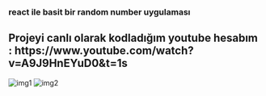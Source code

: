 <h3>react ile basit bir random number uygulaması</h3>
<h2>Projeyi canlı olarak kodladığım youtube hesabım : https://www.youtube.com/watch?v=A9J9HnEYuD0&t=1s</h2>

![img1](https://github.com/emrahbyz/Random-number/assets/146847947/f496619a-df43-4a52-8e97-0d17f85b7eaa)
![img2](https://github.com/emrahbyz/Random-number/assets/146847947/b3ceb41b-b8f3-45f2-bfd0-32c4cc93417a)
